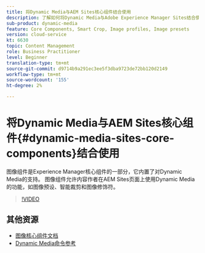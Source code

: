 ```yaml
---
title: 将Dynamic Media与AEM Sites核心组件结合使用
description: 了解如何将Dynamic Media与Adobe Experience Manager Sites结合使用。 图像组件是Experience Manager核心组件的一部分，它内置了对Dynamic Media的支持。 图像组件允许内容作者在AEM Sites页面上使用Dynamic Media的功能，如图像预设、智能裁剪和图像修饰符。
sub-product: dynamic-media
feature: Core Components, Smart Crop, Image profiles, Image presets
version: cloud-service
kt: 6630
topic: Content Management
role: Business Practitioner
level: Beginner
translation-type: tm+mt
source-git-commit: d9714b9a291ec3ee5f3dba9723de72bb120d2149
workflow-type: tm+mt
source-wordcount: '155'
ht-degree: 2%

---
```



# 将Dynamic Media与AEM Sites核心组件{#dynamic-media-sites-core-components}结合使用

图像组件是Experience Manager核心组件的一部分，它内置了对Dynamic Media的支持。 图像组件允许内容作者在AEM Sites页面上使用Dynamic Media的功能，如图像预设、智能裁剪和图像修饰符。

>[!VIDEO](https://video.tv.adobe.com/v/329331/?quality=12&learn=on)

## 其他资源

* [图像核心组件文档](https://experienceleague.adobe.com/docs/experience-manager-core-components/using/components/image.html?lang=en#dynamic-media)
* [Dynamic Media命令参考](https://experienceleague.adobe.com/docs/dynamic-media-developer-resources/image-serving-api/image-serving-api/http-protocol-reference/command-reference/c-command-reference.html?lang=en#image-serving-api)
